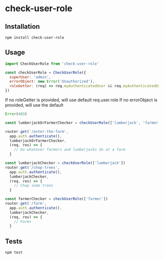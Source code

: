 check-user-role
=========



## Installation

  `npm install check-user-role`

## Usage

  ```js
  import CheckUserRole from 'check-user-role'

  const checkUserRole = CheckUserRole({
    superUser: 'admin',
    errorObject: new Error('Unauthorized'),
    roleGetter: (req) => req.myAuthenticatedUser && req.myAuthenticatedUser.role,
  })
  ```

  If no roleGetter is provided, will use default req.user.role
  If no errorObject is provided, will use the default
  ```js
  Error(403)
  ```

  ```js
  const lumberjackOrFarmerChecker = checkUserRole(['lumberjack', 'farmer'])

  router.get('/enter-the-farm',
    app.auth.authenticate(),
    lumberjackOrFarmerChecker,
    (req, res) => {
      // Do whatever farmers and lumberjacks do at a farm
    }
  ```

  ```js
  const lumberjackChecker = checkUserRole(['lumberjack'])
  router.get('/chop-trees',
    app.auth.authenticate(),
    lumberjackChecker,
    (req, res) => {
      // Chop some trees
    }
  ```

  ```js
  const farmerChecker = checkUserRole(['farmer'])
  router.get('/farm',
    app.auth.authenticate(),
    lumberjackChecker,
    (req, res) => {
      // Farms
    }
  ```

## Tests

  `npm test`
